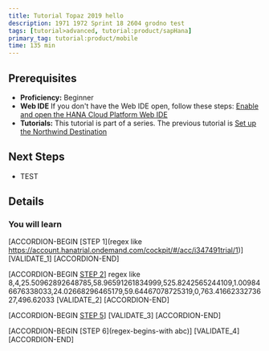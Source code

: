 ```yaml
---
title: Tutorial Topaz 2019 hello 
description: 1971 1972 Sprint 18 2604 grodno test
tags: [tutorial>advanced, tutorial:product/sapHana]
primary_tag: tutorial:product/mobile
time: 135 min
---
```



## Prerequisites  
 - **Proficiency:** Beginner 
 - **Web IDE** If you don't have the Web IDE open, follow these steps: [Enable and open the HANA Cloud Platform Web IDE](https://go.sap.com/developer/tutorials/sapui5-webide-open-webide.html)
 - **Tutorials:** This tutorial is part of a series.  The previous tutorial is [Set up the Northwind Destination](https://go.sap.com/developer/tutorials/hcp-create-destination.html)

## Next Steps
 - TEST
  

## Details
### You will learn  

[ACCORDION-BEGIN [STEP 1](regex like https://account.hanatrial.ondemand.com/cockpit/#/acc/i347491trial/1)] 
[VALIDATE_1] 
[ACCORDION-END]

[ACCORDION-BEGIN [STEP 2](regex)] 
regex like 8,4,25.50962892648785,58.96591261834999,525.8242565244109,1.009846676338033,24.02668296465179,59.64467078725319,0,763.4166233273627,496.62033
[VALIDATE_2] 
[ACCORDION-END]

[ACCORDION-BEGIN [STEP 5](rexact-match-precise)] 
[VALIDATE_3] 
[ACCORDION-END]

[ACCORDION-BEGIN [STEP 6](regex-begins-with abc)] 
[VALIDATE_4] 
[ACCORDION-END]
